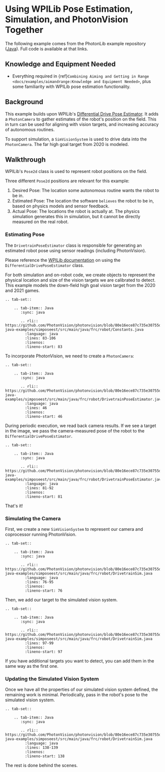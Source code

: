 # Using WPILib Pose Estimation, Simulation, and PhotonVision Together

The following example comes from the PhotonLib example repository ([Java](https://github.com/PhotonVision/photonvision/tree/master/photonlib-java-examples/)). Full code is available at that links.

## Knowledge and Equipment Needed

- Everything required in \{ref}`Combining Aiming and Getting in Range <docs/examples/aimandrange:Knowledge and Equipment Needed>`, plus some familiarity with WPILib pose estimation functionality.

## Background

This example builds upon WPILib's [Differential Drive Pose Estimator](https://github.com/wpilibsuite/allwpilib/tree/main/wpilibjExamples/src/main/java/edu/wpi/first/wpilibj/examples/differentialdriveposeestimator). It adds a `PhotonCamera` to gather estimates of the robot's position on the field. This in turn can be used for aligning with vision targets, and increasing accuracy of autonomous routines.

To support simulation, a `SimVisionSystem` is used to drive data into the `PhotonCamera`. The far high goal target from 2020 is modeled.

## Walkthrough

WPILib's `Pose2d` class is used to represent robot positions on the field.

Three different `Pose2d` positions are relevant for this example:

1. Desired Pose: The location some autonomous routine wants the robot to be in.
2. Estimated Pose: The location the software `believes` the robot to be in, based on physics models and sensor feedback.
3. Actual Pose: The locations the robot is actually at. The physics simulation generates this in simulation, but it cannot be directly measured on the real robot.

### Estimating Pose

The `DrivetrainPoseEstimator` class is responsible for generating an estimated robot pose using sensor readings (including PhotonVision).

Please reference the [WPILib documentation](https://docs.wpilib.org/en/stable/docs/software/advanced-controls/state-space/state-space-pose_state-estimators.html) on using the `DifferentialDrivePoseEstimator` class.

For both simulation and on-robot code, we create objects to represent the physical location and size of the vision targets we are calibrated to detect. This example models the down-field high goal vision target from the 2020 and 2021 games.

```{eval-rst}
.. tab-set::

    .. tab-item:: Java
       :sync: java

       .. rli:: https://github.com/PhotonVision/photonvision/blob/80e16ece87c735e30755dea271a56a2ce217b588/photonlib-java-examples/simposeest/src/main/java/frc/robot/Constants.java
         :language: java
         :lines: 83-106
         :linenos:
         :lineno-start: 83

```

To incorporate PhotonVision, we need to create a `PhotonCamera`:

```{eval-rst}
.. tab-set::

    .. tab-item:: Java
       :sync: java

       .. rli:: https://github.com/PhotonVision/photonvision/blob/80e16ece87c735e30755dea271a56a2ce217b588/photonlib-java-examples/simposeest/src/main/java/frc/robot/DrivetrainPoseEstimator.java
         :language: java
         :lines: 46
         :linenos:
         :lineno-start: 46
```

During periodic execution, we read back camera results. If we see a target in the image, we pass the camera-measured pose of the robot to the `DifferentialDrivePoseEstimator`.

```{eval-rst}
.. tab-set::

    .. tab-item:: Java
       :sync: java

       .. rli:: https://github.com/PhotonVision/photonvision/blob/80e16ece87c735e30755dea271a56a2ce217b588/photonlib-java-examples/simposeest/src/main/java/frc/robot/DrivetrainPoseEstimator.java
         :language: java
         :lines: 81-92
         :linenos:
         :lineno-start: 81

```

That's it!

### Simulating the Camera

First, we create a new `SimVisionSystem` to represent our camera and coprocessor running PhotonVision.

```{eval-rst}
.. tab-set::

    .. tab-item:: Java
       :sync: java

       .. rli:: https://github.com/PhotonVision/photonvision/blob/80e16ece87c735e30755dea271a56a2ce217b588/photonlib-java-examples/simposeest/src/main/java/frc/robot/DrivetrainSim.java
         :language: java
         :lines: 76-95
         :linenos:
         :lineno-start: 76

```

Then, we add our target to the simulated vision system.

```{eval-rst}
.. tab-set::

    .. tab-item:: Java
       :sync: java

       .. rli:: https://github.com/PhotonVision/photonvision/blob/80e16ece87c735e30755dea271a56a2ce217b588/photonlib-java-examples/simposeest/src/main/java/frc/robot/DrivetrainSim.java
         :lines: 97-99
         :linenos:
         :lineno-start: 97

```

If you have additional targets you want to detect, you can add them in the same way as the first one.

### Updating the Simulated Vision System

Once we have all the properties of our simulated vision system defined, the remaining work is minimal. Periodically, pass in the robot's pose to the simulated vision system.

```{eval-rst}
.. tab-set::

    .. tab-item:: Java
       :sync: java

       .. rli:: https://github.com/PhotonVision/photonvision/blob/80e16ece87c735e30755dea271a56a2ce217b588/photonlib-java-examples/simposeest/src/main/java/frc/robot/DrivetrainSim.java
         :language: java
         :lines: 138-139
         :linenos:
         :lineno-start: 138

```

The rest is done behind the scenes.
